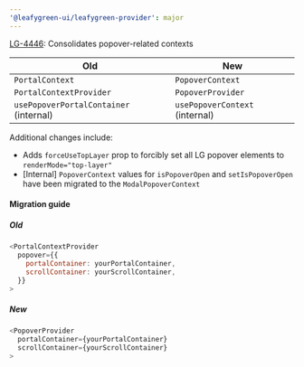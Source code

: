 ```yaml
---
'@leafygreen-ui/leafygreen-provider': major
---
```


[LG-4446](https://jira.mongodb.org/browse/LG-4446): Consolidates popover-related contexts

| Old | New |
| - | - |
| `PortalContext` | `PopoverContext` |
| `PortalContextProvider` | `PopoverProvider` |
| `usePopoverPortalContainer` (internal) | `usePopoverContext` (internal) |

Additional changes include:
- Adds `forceUseTopLayer` prop to forcibly set all LG popover elements to `renderMode="top-layer"`
- [Internal] `PopoverContext` values for `isPopoverOpen` and `setIsPopoverOpen` have been migrated to the `ModalPopoverContext`

#### Migration guide

##### Old
```js
<PortalContextProvider
  popover={{
    portalContainer: yourPortalContainer,
    scrollContainer: yourScrollContainer,
  }}
>
```

##### New
```js
<PopoverProvider
  portalContainer={yourPortalContainer}
  scrollContainer={yourScrollContainer}
>
```
